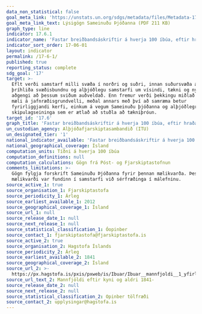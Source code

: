 ```yaml
---
data_non_statistical: false
goal_meta_link: 'https://unstats.un.org/sdgs/metadata/files/Metadata-17-06-01.pdf'
goal_meta_link_text: Lýsigögn Sameinuðu Þjóðanna (PDF 211 KB)
graph_type: line
indicator: 17.6.1
indicator_name: 'Fastar breiðbandsáskriftir á hverja 100 íbúa, eftir hraða.'
indicator_sort_order: 17-06-01
layout: indicator
permalink: /17-6-1/
published: true
reporting_status: complete
sdg_goal: '17'
target: >-
  Eflt verði samstarf milli svæða í norðri og suðri, innan suðursvæða ásamt
  þríhliða svæðisbundnu og alþjóðlegu samstarfi um vísindi, tækni og nýsköpun og
  aðgengi að þessum sviðum auðveldað. Enn fremur verði þekkingu miðlað í meira
  mæli á jafnræðisgrundvelli, meðal annars með því að samræma betur
  fyrirliggjandi kerfi, einkum á vegum Sameinuðu þjóðanna og alþjóðlegra
  skipulagseininga sem er ætlað að stuðla að tækniþróun.
target_id: '17.6'
graph_title: 'Fastar breiðbandsáskriftir á hverja 100 íbúa, eftir hraða.'
un_custodian_agency: Alþjóðafjarskiptasambandið (ITU)
un_designated_tier: '1'
national_indicator_available: 'Fastar breiðbandsáskriftir á hverja 100 íbúa, eftir hraða.'
national_geographical_coverage: Ísland
computation_units: Tíðni á hverja 100 íbúa
computation_definitions: null
computation_calculations: Gögn frá Póst- og Fjarskiptastofnun
comments_limitations: >-
  Gögn fylgja forskrift Sameinuðu Þjóðanna fyrir þennan mælikvarða. Þessi
  mælikvarði var fundinn í samstarfi við sérfræðinga í málefninu.
source_active_1: true
source_organisation_1: Fjarskiptastofa
source_periodicity_1: Árleg
source_earliest_available_1: 2012
source_geographical_coverage_1: Ísland
source_url_1: null
source_release_date_1: null
source_next_release_1: null
source_statistical_classification_1: Óopinber
source_contact_1: fjarskiptastofa@fjarskiptastofa.is
source_active_2: true
source_organisation_2: Hagstofa Íslands
source_periodicity_2: Árleg
source_earliest_available_2: 1841
source_geographical_coverage_2: Ísland
source_url_2: >-
  https://px.hagstofa.is/pxis/pxweb/is/Ibuar/Ibuar__mannfjoldi__1_yfirlit__Yfirlit_mannfjolda/MAN00101.px
source_url_text_2: Mannfjöldi eftir kyni og aldri 1841-
source_release_date_2: null
source_next_release_2: null
source_statistical_classification_2: Opinber tölfræði
source_contact_2: upplysingar@hagstofa.is
---
```

